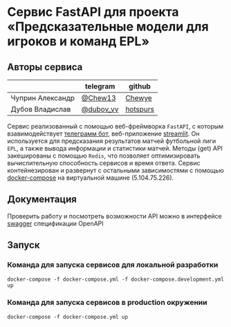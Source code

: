 # Сервис FastAPI для проекта «Предсказательные модели для игроков и команд EPL»

## Авторы сервиса
|| telegram | github |
| ------ | ------ | ------ |
| Чуприн Александр | [@Chew13](https://t.me/Chew13) | [Chewye](https://github.com/Chewye) |
| Дубов Владислав | [@dubov_vv](https://t.me/dubov_vv) | [hotspurs](https://github.com/hotspurs) |


Сервис реализованный с помощью веб-фреймворка `FastAPI`, с которым взавимодействует [телеграмм бот](https://t.me/HSE_EPL_bot), веб-приложение [streamlit](http://5.104.75.226:8501/). Он используется для предсказания результатов матчей футбольной лиги `EPL`, а также  вывода информации и статистики матчей. Методы (get) API закешированы с помощью `Redis`, что позволяет оптимизировать вычислительную способность сервисов и время ответа. 
Сервис контейнезирован и развернут с остальными зависимостями с помощью [docker-compose](../../docker-compose.yml) на виртуальной машине (5.104.75.226).

## Документация
Проверить работу и посмотреть возможности API можно в интерфейсе [swagger](http://5.104.75.226/docs) спецификации OpenAPI

## Запуск

### Команда для запуска сервисов для локальной разработки 
```
docker-compose -f docker-compose.yml -f docker-compose.development.yml up
```

### Команда для запуска сервисов в production окружении
```
docker-compose -f docker-compose.yml up
```